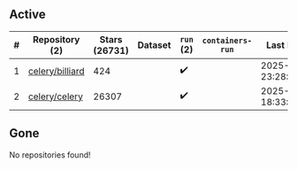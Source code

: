 ## Active
| # | Repository (2) | Stars (26731) | Dataset | `run` (2) | `containers-run` | Last Modified |
| --- | --- | --- | --- | --- | --- | --- |
| 1 | [celery/billiard](https://github.com/celery/billiard) | 424 |  | :heavy_check_mark: |  | 2025-04-07 23:28:19+00:00 |
| 2 | [celery/celery](https://github.com/celery/celery) | 26307 |  | :heavy_check_mark: |  | 2025-05-09 18:33:07+00:00 |

## Gone
No repositories found!
